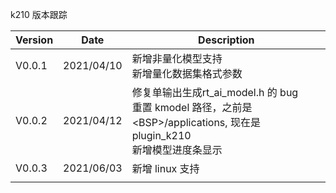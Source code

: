 k210 版本跟踪

| Version | Date       | Description                                                  |
| ------- | ---------- | ------------------------------------------------------------ |
| V0.0.1  | 2021/04/10 | 新增非量化模型支持<br>新增量化数据集格式参数                 |
| V0.0.2  | 2021/04/12 | 修复单输出生成rt_ai_model.h 的 bug<br>重置 kmodel 路径，之前是 \<BSP>/applications, 现在是 plugin_k210<br>新增模型进度条显示 |
| V0.0.3  | 2021/06/03 | 新增 linux 支持                                              |
|         |            |                                                              |

